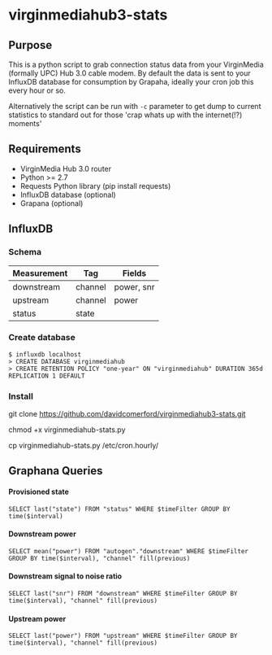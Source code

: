 # virginmediahub3-stats

## Purpose 
This is a python script to grab connection status data from your VirginMedia (formally UPC) Hub 3.0 cable modem.
By default the data is sent to your InfluxDB database for consumption by Grapaha, ideally your cron job this every hour or so.

Alternatively the script can be run with `-c` parameter to get dump to current statistics to standard out for those 'crap whats up with the internet(!?) moments'

## Requirements
* VirginMedia Hub 3.0 router
* Python >= 2.7
* Requests Python library (pip install requests)
* InfluxDB database (optional)
* Grapana (optional)


## InfluxDB 
### Schema
  
| Measurement   | Tag           | Fields     |
| ------------- | ------------- | ------------- |
| downstream    | channel       | power, snr |
| upstream      | channel       | power      |
| status        | state         |            |

### Create database
```
$ influxdb localhost
> CREATE DATABASE virginmediahub
> CREATE RETENTION POLICY "one-year" ON "virginmediahub" DURATION 365d REPLICATION 1 DEFAULT
```

### Install
git clone https://github.com/davidcomerford/virginmediahub3-stats.git

chmod +x virginmediahub-stats.py

cp virginmediahub-stats.py /etc/cron.hourly/

## Graphana Queries
#### Provisioned state
```
SELECT last("state") FROM "status" WHERE $timeFilter GROUP BY time($interval)
```

#### Downstream power 
```
SELECT mean("power") FROM "autogen"."downstream" WHERE $timeFilter GROUP BY time($interval), "channel" fill(previous)
```
#### Downstream signal to noise ratio
```
SELECT last("snr") FROM "downstream" WHERE $timeFilter GROUP BY time($interval), "channel" fill(previous)
```
#### Upstream power
```
SELECT last("power") FROM "upstream" WHERE $timeFilter GROUP BY time($interval), "channel" fill(previous)
```